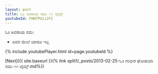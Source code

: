 ```yaml
---
layout: post
title: ಓಂ ಅವರಾಯ ನಮಃ ೧೧ ಟೈಮ್ಸ್
youtubeId: FHNfPUii2FI
---
```

 
 
 ಓಂ ಅವರಾಯ ನಮಃ  
 
 -  ಅವನ ಮೇಲೆ ಯಾರೂ ಇಲ್ಲ 
 
  
 
  
 
 
 
 
 
 


{% include youtubePlayer.html id=page.youtubeId %}
 
[Next]({{ site.baseurl }}{% link  split1/_posts/2013-02-25-ಓಂ ಗಂಭೀರ ಘೋಷಯಾ ನಮಃ ೧೧ ಟೈಮ್ಸ್.md%})
 
